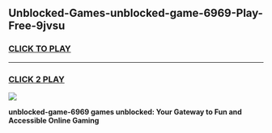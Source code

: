 
## Unblocked-Games-unblocked-game-6969-Play-Free-9jvsu
<h3>
<a href="https://premium76.site?title=unblocked-game-6969&ref=18A">CLICK TO PLAY</a></h3>
<hr>

<h3>
<a href="https://premium76.site?title=unblocked-game-6969&ref=18A">CLICK 2 PLAY</a>
  
</h3>

<a href="https://premium76.site?title=unblocked-game-6969&ref=18A"><img src="https://clearcache.store/games.png"></a>


**unblocked-game-6969 games unblocked: Your Gateway to Fun and Accessible Online Gaming**
